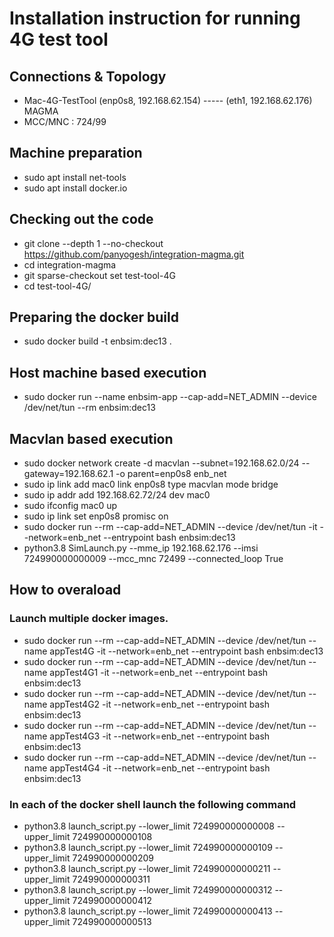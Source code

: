 # Installation instruction for running 4G test tool

## Connections & Topology
* Mac-4G-TestTool (enp0s8, 192.168.62.154) ----- (eth1, 192.168.62.176) MAGMA
* MCC/MNC : 724/99

## Machine preparation
* sudo apt install net-tools
* sudo apt  install docker.io

## Checking out the code
* git clone --depth 1 --no-checkout https://github.com/panyogesh/integration-magma.git
* cd integration-magma
* git sparse-checkout set test-tool-4G
* cd test-tool-4G/

## Preparing the docker build
* sudo docker build -t enbsim:dec13 .

## Host machine based execution
* sudo docker run  --name enbsim-app --cap-add=NET_ADMIN --device /dev/net/tun --rm  enbsim:dec13

## Macvlan based execution
* sudo docker network create -d macvlan --subnet=192.168.62.0/24 --gateway=192.168.62.1 -o parent=enp0s8 enb_net
* sudo ip link add mac0 link enp0s8 type macvlan mode bridge
* sudo ip addr add 192.168.62.72/24 dev mac0
* sudo ifconfig mac0 up
* sudo ip link set enp0s8 promisc on
* sudo docker run --rm --cap-add=NET_ADMIN --device /dev/net/tun -it --network=enb_net --entrypoint bash enbsim:dec13
* python3.8 SimLaunch.py --mme_ip 192.168.62.176 --imsi 724990000000009 --mcc_mnc 72499 --connected_loop True

## How to overaload 
### Launch multiple docker images.  
* sudo docker run --rm --cap-add=NET_ADMIN --device /dev/net/tun --name appTest4G -it --network=enb_net --entrypoint bash enbsim:dec13
* sudo docker run --rm --cap-add=NET_ADMIN --device /dev/net/tun --name appTest4G1 -it --network=enb_net --entrypoint bash enbsim:dec13
* sudo docker run --rm --cap-add=NET_ADMIN --device /dev/net/tun --name appTest4G2 -it --network=enb_net --entrypoint bash enbsim:dec13
* sudo docker run --rm --cap-add=NET_ADMIN --device /dev/net/tun --name appTest4G3 -it --network=enb_net --entrypoint bash enbsim:dec13
* sudo docker run --rm --cap-add=NET_ADMIN --device /dev/net/tun --name appTest4G4 -it --network=enb_net --entrypoint bash enbsim:dec13

### In each of the docker shell launch the following command
* python3.8 launch_script.py --lower_limit 724990000000008 --upper_limit 724990000000108
* python3.8 launch_script.py --lower_limit 724990000000109 --upper_limit 724990000000209
* python3.8 launch_script.py --lower_limit 724990000000211 --upper_limit 724990000000311
* python3.8 launch_script.py --lower_limit 724990000000312 --upper_limit 724990000000412
* python3.8 launch_script.py --lower_limit 724990000000413 --upper_limit 724990000000513



